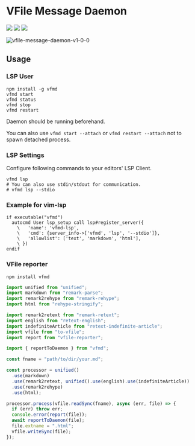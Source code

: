 # VFile Message Daemon

[![](https://img.shields.io/github/workflow/status/LumaKernel/vfile-message-daemon/Test?label=ci&style=flat-square)](https://github.com/LumaKernel/vfile-message-daemon/actions?query=workflow%3ATest)
[![](https://img.shields.io/github/workflow/status/LumaKernel/vfile-message-daemon/Release?label=release&style=flat-square)](https://github.com/LumaKernel/vfile-message-daemon/actions?query=workflow%3ARelease)
[![](https://img.shields.io/npm/v/vfmd?style=flat-square)](https://www.npmjs.com/package/vfmd)

![vfile-message-daemon-v1-0-0](https://user-images.githubusercontent.com/29811106/105132160-c3b4e400-5b2d-11eb-8630-d9b8a7232808.png)

## Usage

### LSP User

```shell
npm install -g vfmd
vfmd start
vfmd status
vfmd stop
vfmd restart
```

Daemon should be running beforehand.

You can also use `vfmd start --attach` or `vfmd restart --attach` not to spawn detached process.

### LSP Settings

Configure following commands to your editors' LSP Client.

```shell
vfmd lsp
# You can also use stdin/stdout for communication.
# vfmd lsp --stdio
```

### Example for vim-lsp

```vim
if executable("vfmd")
  autocmd User lsp_setup call lsp#register_server({
    \   'name': 'vfmd-lsp',
    \   'cmd': {server_info->['vfmd', 'lsp', '--stdio']},
    \   'allowlist': ['text', 'markdown', 'html'],
    \ })
endif
```

### VFile reporter

```shell
npm install vfmd
```

```typescript
import unified from "unified";
import markdown from "remark-parse";
import remark2rehype from "remark-rehype";
import html from "rehype-stringify";

import remark2retext from "remark-retext";
import english from "retext-english";
import indefiniteArticle from "retext-indefinite-article";
import vfile from "to-vfile";
import report from "vfile-reporter";

import { reportToDaemon } from "vfmd";

const fname = "path/to/dir/your.md";

const processor = unified()
  .use(markdown)
  .use(remark2retext, unified().use(english).use(indefiniteArticle))
  .use(remark2rehype)
  .use(html);

processor.process(vfile.readSync(fname), async (err, file) => {
  if (err) throw err;
  console.error(report(file));
  await reportToDaemon(file);
  file.extname = ".html";
  vfile.writeSync(file);
});
```
